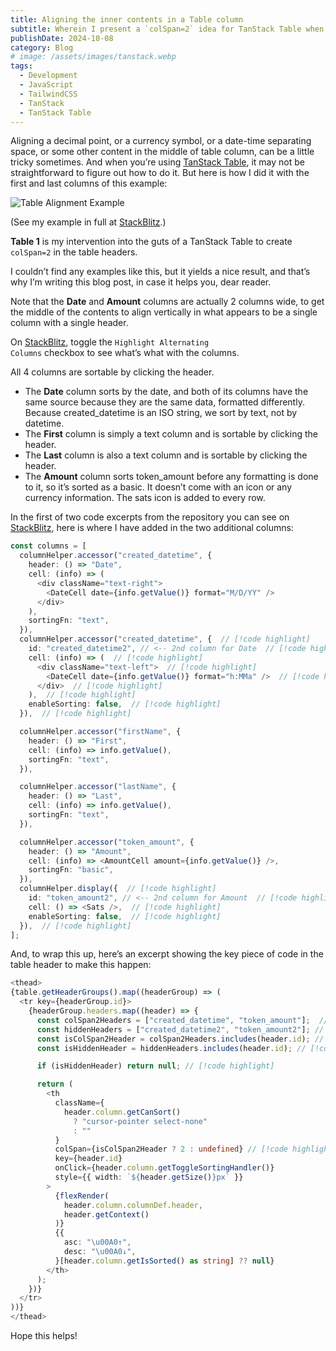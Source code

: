 ```yaml
---
title: Aligning the inner contents in a Table column
subtitle: Wherein I present a `colSpan=2` idea for TanStack Table when you want to line up verticaly something that is in the middle of the column’s cells.
publishDate: 2024-10-08
category: Blog
# image: /assets/images/tanstack.webp
tags:
  - Development
  - JavaScript
  - TailwindCSS
  - TanStack
  - TanStack Table
---
```


Aligning a decimal point, or a currency symbol, or a date-time separating space, or some other content in the middle of table column, can be a little tricky sometimes. And when you’re using [TanStack Table](https://tanstack.com/table), it may not be straightforward to figure out how to do it. But here is how I did it with the first and last columns of this example:

![Table Alignment Example](/assets/images/Table-1-Screenshot.png)

(See my example in full at [StackBlitz](https://stackblitz.com/~/github.com/kevinashworth/vite-tanstack-table-columns?file=src/components/table/PersonTable1.tsx).)

<b>Table 1</b> is my intervention into the guts of a TanStack Table to create <code className="text-sm">colSpan=2</code> in the table headers.

I couldn’t find any examples like this, but it yields a nice result, and that’s why I’m writing this blog post, in case it helps you, dear reader.

Note that the <b>Date</b> and <b>Amount</b> columns are actually 2 columns wide, to get the middle of the contents to align vertically in what appears to be a single column with a single header.

On [StackBlitz](https://stackblitz.com/~/github.com/kevinashworth/vite-tanstack-table-columns?file=src/components/table/PersonTable1.tsx), toggle the <code className="text-sm">Highlight Alternating Columns</code> checkbox to see what’s what with the columns.

All 4 columns are sortable by clicking the header.

- The <b>Date</b> column sorts by the date, and both of its columns have the same source because they are the same data, formatted differently. Because created_datetime is an ISO string, we sort by text, not by datetime.
- The <b>First</b> column is simply a text column and is sortable by clicking the header.
- The <b>Last</b> column is also a text column and is sortable by clicking the header.
- The <b>Amount</b> column sorts token_amount before any formatting is done to it, so it’s sorted as a basic. It doesn’t come with an icon or any currency information. The sats icon is added to every row.

In the first of two code excerpts from the repository you can see on [StackBlitz](https://stackblitz.com/~/github.com/kevinashworth/vite-tanstack-table-columns?file=src/components/table/PersonTable1.tsx), here is where I have added in the two additional columns:

```typescript
const columns = [
  columnHelper.accessor("created_datetime", {
    header: () => "Date",
    cell: (info) => (
      <div className="text-right">
        <DateCell date={info.getValue()} format="M/D/YY" />
      </div>
    ),
    sortingFn: "text",
  }),
  columnHelper.accessor("created_datetime", {  // [!code highlight]
    id: "created_datetime2", // <-- 2nd column for Date  // [!code highlight]
    cell: (info) => (  // [!code highlight]
      <div className="text-left">  // [!code highlight]
        <DateCell date={info.getValue()} format="h:MMa" />  // [!code highlight]
      </div>  // [!code highlight]
    ),  // [!code highlight]
    enableSorting: false,  // [!code highlight]
  }),  // [!code highlight]

  columnHelper.accessor("firstName", {
    header: () => "First",
    cell: (info) => info.getValue(),
    sortingFn: "text",
  }),

  columnHelper.accessor("lastName", {
    header: () => "Last",
    cell: (info) => info.getValue(),
    sortingFn: "text",
  }),

  columnHelper.accessor("token_amount", {
    header: () => "Amount",
    cell: (info) => <AmountCell amount={info.getValue()} />,
    sortingFn: "basic",
  }),
  columnHelper.display({  // [!code highlight]
    id: "token_amount2", // <-- 2nd column for Amount  // [!code highlight]
    cell: () => <Sats />,  // [!code highlight]
    enableSorting: false,  // [!code highlight]
  }),  // [!code highlight]
];
```

And, to wrap this up, here’s an excerpt showing the key piece of code in the table header to make this happen:

```typescript
<thead>
{table.getHeaderGroups().map((headerGroup) => (
  <tr key={headerGroup.id}>
    {headerGroup.headers.map((header) => {
      const colSpan2Headers = ["created_datetime", "token_amount"];  // [!code highlight]
      const hiddenHeaders = ["created_datetime2", "token_amount2"]; // [!code highlight]
      const isColSpan2Header = colSpan2Headers.includes(header.id); // [!code highlight]
      const isHiddenHeader = hiddenHeaders.includes(header.id); // [!code highlight]

      if (isHiddenHeader) return null; // [!code highlight]

      return (
        <th
          className={
            header.column.getCanSort()
              ? "cursor-pointer select-none"
              : ""
          }
          colSpan={isColSpan2Header ? 2 : undefined} // [!code highlight]
          key={header.id}
          onClick={header.column.getToggleSortingHandler()}
          style={{ width: `${header.getSize()}px` }}
        >
          {flexRender(
            header.column.columnDef.header,
            header.getContext()
          )}
          {{
            asc: "\u00A0↑",
            desc: "\u00A0↓",
          }[header.column.getIsSorted() as string] ?? null}
        </th>
      );
    })}
  </tr>
))}
</thead>
```

Hope this helps!
